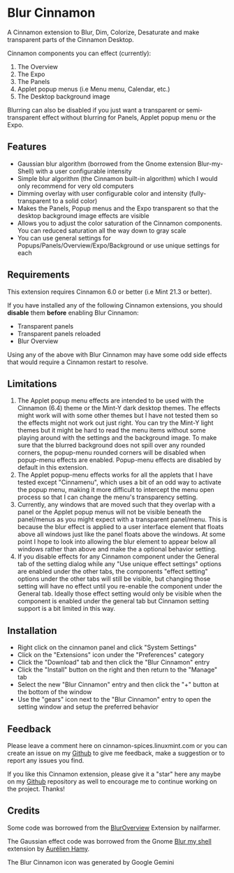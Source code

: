 # Blur Cinnamon

A Cinnamon extension to Blur, Dim, Colorize, Desaturate and make transparent parts of the Cinnamon Desktop.

Cinnamon components you can effect (currently):

1. The Overview
2. The Expo
3. The Panels
4. Applet popup menus (i.e Menu menu, Calendar, etc.)
5. The Desktop background image

Blurring can also be disabled if you just want a transparent or semi-transparent effect without blurring for Panels, Applet popup menu or the Expo.

## Features

- Gaussian blur algorithm (borrowed from the Gnome extension Blur-my-Shell) with a user configurable intensity
- Simple blur algorithm (the Cinnamon built-in algorithm) which I would only recommend for very old computers
- Dimming overlay with user configurable color and intensity (fully-transparent to a solid color)
- Makes the Panels, Popup menus and the Expo transparent so that the desktop background image effects are visible
- Allows you to adjust the color saturation of the Cinnamon components. You can reduced saturation all the way  down to gray scale
- You can use general settings for Popups/Panels/Overview/Expo/Background or use unique settings for each

## Requirements

This extension requires Cinnamon 6.0 or better (i.e Mint 21.3 or better).

If you have installed any of the following Cinnamon extensions, you should **disable** them **before** enabling Blur Cinnamon:

- Transparent panels
- Transparent panels reloaded
- Blur Overview

Using any of the above with Blur Cinnamon may have some odd side effects that would require a Cinnamon restart to resolve.

## Limitations

1. The Applet popup menu effects are intended to be used with the Cinnamon (6.4) theme or the Mint-Y dark desktop themes. The effects might work will with some other themes but I have not tested them so the effects might not work out just right. You can try the Mint-Y light themes but it might be hard to read the menu items without some playing around with the settings and the background image. To make sure that the blurred background does not spill over any rounded corners, the popup-menu rounded corners will be disabled when popup-menu effects are enabled. Popup-menu effects are disabled by default in this extension.
2. The Applet popup-menu effects works for all the applets that I have tested except "Cinnamenu", which uses a bit of an odd way to activate the popup menu, making it more difficult to intercept the menu open process so that I can change the menu's transparency setting.
3. Currently, any windows that are moved such that they overlap with a panel or the Applet popup menus will not be visible beneath the panel/menus as you might expect with a transparent panel/menu. This is because the blur effect is applied to a user interface element that floats above all windows just like the panel floats above the windows. At some point I hope to look into allowing the blur element to appear below all windows rather than above and make the a optional behavior setting.
4. If you disable effects for any Cinnamon component under the General tab of the setting dialog while any "Use unique effect settings" options are enabled under the other tabs, the components "effect setting" options under the other tabs will still be visible, but changing those setting will have no effect until you re-enable the component under the General tab. Ideally those effect setting would only be visible when the component is enabled under the general tab but Cinnamon setting support is a bit limited in this way.

## Installation

- Right click on the cinnamon panel and click "System Settings"
- Click on the "Extensions" icon under the "Preferences" category
- Click the "Download" tab and then click the "Blur Cinnamon" entry
- Click the "Install" button on the right and then return to the "Manage" tab
- Select the new "Blur Cinnamon" entry and then click the "+" button at the bottom of the window
- Use the "gears" icon next to the "Blur Cinnamon" entry to open the setting window and setup the preferred behavior

## Feedback

Please leave a comment here on cinnamon-spices.linuxmint.com or you can create an issue on my [Github](https://github.com/klangman/BlurCinnamon) to give me feedback, make a suggestion or to report any issues you find.

If you like this Cinnamon extension, please give it a "star" here any maybe on my [Github](https://github.com/klangman/BlurCinnamon) repository as well to encourage me to continue working on the project. Thanks!

## Credits

Some code was borrowed from the [BlurOverview](https://cinnamon-spices.linuxmint.com/extensions/view/72) Extension by nailfarmer.

The Gaussian effect code was borrowed from the Gnome [Blur my shell](https://github.com/aunetx/blur-my-shell) extension by [Aurélien Hamy](https://github.com/aunetx).

The Blur Cinnamon icon was generated by Google Gemini

